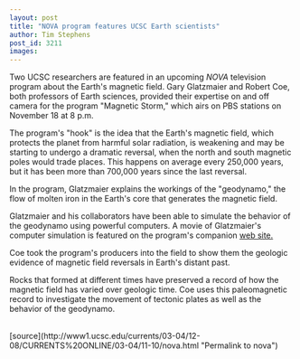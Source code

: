 ```yaml
---
layout: post
title: "NOVA program features UCSC Earth scientists"
author: Tim Stephens
post_id: 3211
images:
---
```


<p>
  Two UCSC researchers are featured in an upcoming <i>NOVA</i> television program about the Earth's magnetic field. Gary Glatzmaier and Robert Coe, both professors of Earth sciences, provided their expertise on and off camera for the program "Magnetic Storm," which airs on PBS stations on November 18 at 8 p.m.
</p>
<p>
  The program's "hook" is the idea that the Earth's magnetic field, which protects the planet from harmful solar radiation, is weakening and may be starting to undergo a dramatic reversal, when the north and south magnetic poles would trade places. This happens on average every 250,000 years, but it has been more than 700,000 years since the last reversal.<br>
</p>
<p>
  In the program, Glatzmaier explains the workings of the "geodynamo," the flow of molten iron in the Earth's core that generates the magnetic field.
</p>
<p>
  Glatzmaier and his collaborators have been able to simulate the behavior of the geodynamo using powerful computers. A movie of Glatzmaier's computer simulation is featured on the program's companion <a href="http://www.pbs.org/wgbh/nova/magnetic/">web site.</a><br>
</p>
<p>
  Coe took the program's producers into the field to show them the geologic evidence of magnetic field reversals in Earth's distant past.
</p>
<p>
  Rocks that formed at different times have preserved a record of how the magnetic field has varied over geologic time. Coe uses this paleomagnetic record to investigate the movement of tectonic plates as well as the behavior of the geodynamo.<br>
  <br>
</p>
[source](http://www1.ucsc.edu/currents/03-04/12-08/CURRENTS%20ONLINE/03-04/11-10/nova.html "Permalink to nova")
